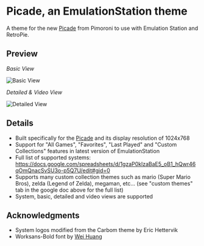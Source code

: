 # Picade, an EmulationStation theme
A theme for the new [Picade](https://shop.pimoroni.com/products/picade) from Pimoroni to use with Emulation Station and RetroPie.

## Preview

*Basic View*

![Basic View](https://i.imgur.com/AtrZn5kl.png)

*Detailed & Video View*

![Detailed View](https://i.imgur.com/44ImH5ul.png)

## Details

- Built specifically for the [Picade](https://shop.pimoroni.com/products/picade) and its display resolution of 1024x768
- Support for "All Games", "Favorites", "Last Played" and "Custom Collections" features in latest version of EmulationStation
- Full list of supported systems: https://docs.google.com/spreadsheets/d/1gzaP0klzaBaE5_oB1_hQwr46qOmQnacSvSU3o-p5Q7U/edit#gid=0
- Supports many custom collection themes such as mario (Super Mario Bros), zelda (Legend of Zelda), megaman, etc... (see "custom themes" tab in the google doc above for the full list) 
- System, basic, detailed and video views are supported

## Acknowledgments

- System logos modified from the Carbom theme by Eric Hettervik
- Worksans-Bold font by [Wei Huang](https://fonts.google.com/specimen/Work+Sans)

